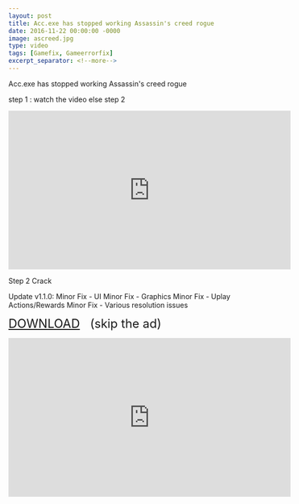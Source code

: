 ```yaml
---
layout: post
title: Acc.exe has stopped working Assassin's creed rogue
date: 2016-11-22 00:00:00 -0000
image: ascreed.jpg
type: video
tags: [Gamefix, Gameerrorfix]
excerpt_separator: <!--more-->
---
```

Acc.exe has stopped working  Assassin's creed rogue <!--more--> 

step 1 : watch the video else step 2

<iframe width="560" height="315" src="https://www.youtube.com/embed/LTUDEimxiDg" frameborder="0" allow="accelerometer; autoplay; encrypted-media; gyroscope; picture-in-picture" allowfullscreen></iframe>

Step 2 Crack  

Update v1.1.0:
Minor Fix - UI
Minor Fix - Graphics
Minor Fix - Uplay Actions/Rewards
Minor Fix - Various resolution issues

<span style="font-size: x-large;"><a href="http://q.gs/E6rs2" target="_blank">DOWNLOAD</a>&nbsp; &nbsp;(skip the ad)</span>



<iframe width="560" height="315" src="https://www.youtube.com/embed/LTUDEimxiDg" frameborder="0" allow="accelerometer; autoplay; encrypted-media; gyroscope; picture-in-picture" allowfullscreen></iframe>
